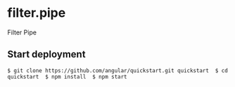 # filter.pipe
Filter Pipe


## Start deployment
``
$ git clone https://github.com/angular/quickstart.git quickstart 
$ cd quickstart 
$ npm install 
$ npm start
``
